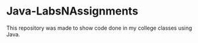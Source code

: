 # Java-LabsNAssignments

This repository was made to show code done in my college classes using Java.
